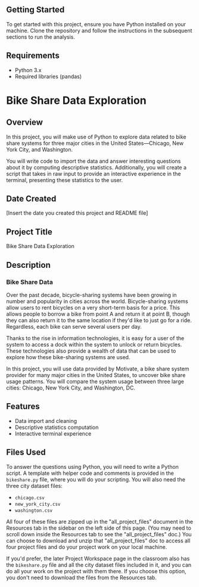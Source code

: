 ## Getting Started
To get started with this project, ensure you have Python installed on your machine. Clone the repository and follow the instructions in the subsequent sections to run the analysis.

## Requirements
- Python 3.x
- Required libraries (pandas)


# Bike Share Data Exploration

## Overview

In this project, you will make use of Python to explore data related to bike share systems for three major cities in the United States—Chicago, New York City, and Washington. 

You will write code to import the data and answer interesting questions about it by computing descriptive statistics. Additionally, you will create a script that takes in raw input to provide an interactive experience in the terminal, presenting these statistics to the user.

## Date Created
[Insert the date you created this project and README file]

## Project Title
Bike Share Data Exploration

## Description
### Bike Share Data

Over the past decade, bicycle-sharing systems have been growing in number and popularity in cities across the world. Bicycle-sharing systems allow users to rent bicycles on a very short-term basis for a price. This allows people to borrow a bike from point A and return it at point B, though they can also return it to the same location if they'd like to just go for a ride. Regardless, each bike can serve several users per day.

Thanks to the rise in information technologies, it is easy for a user of the system to access a dock within the system to unlock or return bicycles. These technologies also provide a wealth of data that can be used to explore how these bike-sharing systems are used.

In this project, you will use data provided by Motivate, a bike share system provider for many major cities in the United States, to uncover bike share usage patterns. You will compare the system usage between three large cities: Chicago, New York City, and Washington, DC.

## Features
- Data import and cleaning
- Descriptive statistics computation
- Interactive terminal experience

## Files Used
To answer the questions using Python, you will need to write a Python script. A template with helper code and comments is provided in the `bikeshare.py` file, where you will do your scripting. You will also need the three city dataset files:

- `chicago.csv`
- `new_york_city.csv`
- `washington.csv`

All four of these files are zipped up in the "all_project_files" document in the Resources tab in the sidebar on the left side of this page. (You may need to scroll down inside the Resources tab to see the "all_project_files" doc.) You can choose to download and unzip that "all_project_files" doc to access all four project files and do your project work on your local machine.

If you'd prefer, the later Project Workspace page in the classroom also has the `bikeshare.py` file and all the city dataset files included in it, and you can do all your work on the project with them there. If you choose this option, you don't need to download the files from the Resources tab.



